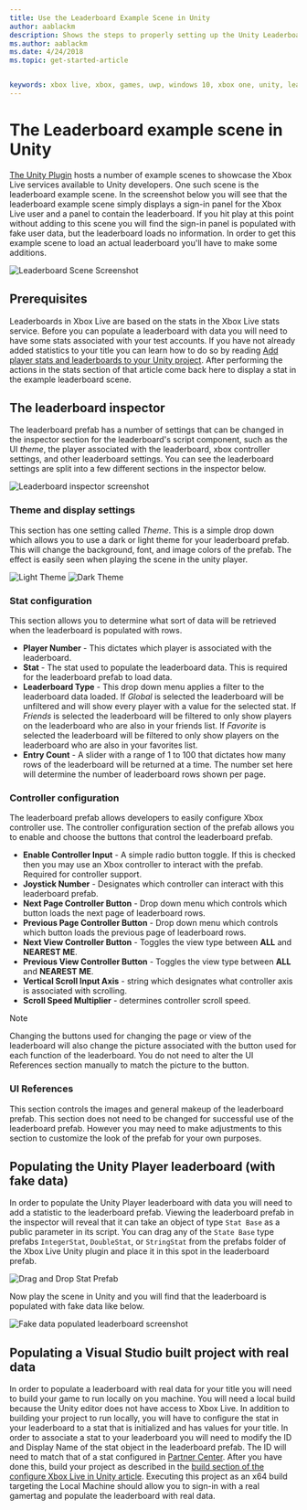 ```yaml
---
title: Use the Leaderboard Example Scene in Unity
author: aablackm
description: Shows the steps to properly setting up the Unity Leaderboard Scene
ms.author: aablackm
ms.date: 4/24/2018
ms.topic: get-started-article


keywords: xbox live, xbox, games, uwp, windows 10, xbox one, unity, leaderboards
---
```

# The Leaderboard example scene in Unity

[The Unity Plugin](https://github.com/Microsoft/xbox-live-unity-plugin) hosts a number of example scenes to showcase the Xbox Live services available to Unity developers. One such scene is the leaderboard example scene. In the screenshot below you will see that the leaderboard example scene simply displays a sign-in panel for the Xbox Live user and a panel to contain the leaderboard. If you hit play at this point without adding to this scene you will find the sign-in panel is populated with fake user data, but the leaderboard loads no information. In order to get this example scene to load an actual leaderboard you'll have to make some additions.

![Leaderboard Scene Screenshot](../images/unity/leaderboard-scene-1804.JPG)

## Prerequisites

Leaderboards in Xbox Live are based on the stats in the Xbox Live stats service. Before you can populate a leaderboard with data you will need to have some stats associated with your test accounts. If you have not already added statistics to your title you can learn how to do so by reading [Add player stats and leaderboards to your Unity project](add-stats-and-leaderboards-in-unity.md). After performing the actions in the stats section of that article come back here to display a stat in the example leaderboard scene.

## The leaderboard inspector

The leaderboard prefab has a number of settings that can be changed in the inspector section for the leaderboard's script component, such as the UI *theme*, the player associated with the leaderboard, xbox controller settings, and other leaderboard settings. You can see the leaderboard settings are split into a few different sections in the inspector below.

![Leaderboard inspector screenshot](../images/unity/leaderboard_script_inspector.JPG)

### Theme and display settings

This section has one setting called *Theme*. This is a simple drop down which allows you to use a dark or light theme for your leaderboard prefab. This will change the background, font, and image colors of the prefab. The effect is easily seen when playing the scene in the unity player.

![Light Theme](../images/unity/leaderboard_light_theme.JPG) ![Dark Theme](../images/unity/leaderboard_dark_theme.JPG)

### Stat configuration

This section allows you to determine what sort of data will be retrieved when the leaderboard is populated with rows.

- **Player Number** - This dictates which player is associated with the leaderboard.
- **Stat** - The stat used to populate the leaderboard data. This is required for the leaderboard prefab to load data.
- **Leaderboard Type** - This drop down menu applies a filter to the leaderboard data loaded. If *Global* is selected the leaderboard will be unfiltered and will show every player with a value for the selected stat. If *Friends* is selected the leaderboard will be filtered to only show players on the leaderboard who are also in your friends list. If *Favorite* is selected the leaderboard will be filtered to only show players on the leaderboard who are also in your favorites list.
- **Entry Count** - A slider with a range of 1 to 100 that dictates how many rows of the leaderboard will be returned at a time. The number set here will determine the number of leaderboard rows shown per page.

### Controller configuration

The leaderboard prefab allows developers to easily configure Xbox controller use. The controller configuration section of the prefab allows you to enable and choose the buttons that control the leaderboard prefab.

- **Enable Controller Input** - A simple radio button toggle. If this is checked then you may use an Xbox controller to interact with the prefab. Required for controller support.
- **Joystick Number** - Designates which controller can interact with this leaderboard prefab.
- **Next Page Controller Button** - Drop down menu which controls which button loads the next page of leaderboard rows.
- **Previous Page Controller Button** - Drop down menu which controls which button loads the previous page of leaderboard rows.
- **Next View Controller Button** - Toggles the view type between **ALL** and **NEAREST ME**.
- **Previous View Controller Button** - Toggles the view type between **ALL** and **NEAREST ME**.
- **Vertical Scroll Input Axis** - string which designates what controller axis is associated with scrolling.
- **Scroll Speed Multiplier** - determines controller scroll speed.

> [!NOTE]
> Changing the buttons used for changing the page or view of the leaderboard will also change the picture associated with the button used for each function of the leaderboard. You do not need to alter the UI References section manually to match the picture to the button.

### UI References

This section controls the images and general makeup of the leaderboard prefab. This section does not need to be changed for successful use of the leaderboard prefab. However you may need to make adjustments to this section to customize the look of the prefab for your own purposes.

## Populating the Unity Player leaderboard (with fake data)

In order to populate the Unity Player leaderboard with data you will need to add a statistic to the leaderboard prefab. Viewing the leaderboard prefab in the inspector will reveal that it can take an object of type `Stat Base` as a public parameter in its script. You can drag any of the `State Base` type prefabs `IntegerStat`, `DoubleStat`, or `StringStat` from the prefabs folder of the Xbox Live Unity plugin and place it in this spot in the leaderboard prefab.

![Drag and Drop Stat Prefab](../images/unity/stat-to-leaderbaord-drag.gif)

Now play the scene in Unity and you will find that the leaderboard is populated with fake data like below.

![Fake data populated leaderboard screenshot](../images/unity/leaderboard-fake-data-1804.JPG)

## Populating a Visual Studio built project with real data

In order to populate a leaderboard with real data for your title you will need to build your game to run locally on you machine. You will need a local build because the Unity editor does not have access to Xbox Live. In addition to building your project to run locally, you will have to configure the stat in your leaderboard to a stat that is initialized and has values for your title. In order to associate a stat to your leaderboard you will need to modify the ID and Display Name of the stat object in the leaderboard prefab. The ID will need to match that of a stat configured in [Partner Center](https://partner.microsoft.com/dashboard). After you have done this, build your project as described in the [build section of the configure Xbox Live in Unity article](configure-xbox-live-in-unity.md#build-and-test-the-project). Executing this project as an x64 build targeting the Local Machine should allow you to sign-in with a real gamertag and populate the leaderboard with real data.